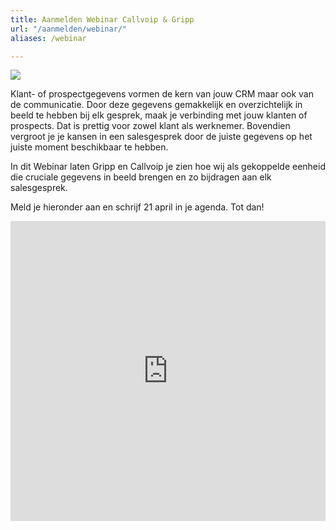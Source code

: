 ```yaml
---
title: Aanmelden Webinar Callvoip & Gripp
url: "/aanmelden/webinar/"
aliases: /webinar

---
```

<img src="https://res.cloudinary.com/callvoip/image/upload/v1649323492/LI_Webinar_Gripp_x_Callvoip_xsyldd.png">

Klant- of prospectgegevens vormen de kern van jouw CRM maar ook van de communicatie. Door deze gegevens gemakkelijk en overzichtelijk in beeld te hebben bij elk gesprek, maak je verbinding met jouw klanten of prospects. Dat is prettig voor zowel klant als werknemer. Bovendien vergroot je je kansen in een salesgesprek door de juiste gegevens op het juiste moment beschikbaar te hebben. 
 
In dit Webinar laten Gripp en Callvoip je zien hoe wij als gekoppelde eenheid die cruciale gegevens in beeld brengen en zo bijdragen aan elk salesgesprek.

Meld je hieronder aan en schrijf 21 april in je agenda. Tot dan!

<iframe width="100%" height="480" frameborder="0" src="https://app.livestorm.co/p/f95ce63d-188f-40ec-8fde-83a6a9179cf8/form"></iframe>
